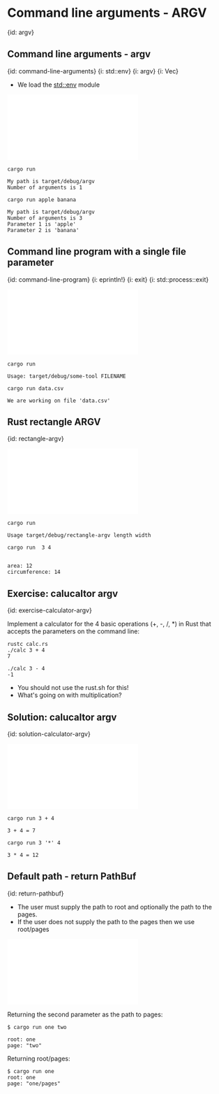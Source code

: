 # Command line arguments - ARGV
{id: argv}

## Command line arguments - argv
{id: command-line-arguments}
{i: std::env}
{i: argv}
{i: Vec}

* We load the [std::env](https://doc.rust-lang.org/std/env/) module

![](examples/argv/argv/src/main.rs)

```
cargo run

My path is target/debug/argv
Number of arguments is 1
```

```
cargo run apple banana

My path is target/debug/argv
Number of arguments is 3
Parameter 1 is 'apple'
Parameter 2 is 'banana'
```

## Command line program with a single file parameter
{id: command-line-program}
{i: eprintln!}
{i: exit}
{i: std::process::exit}

![](examples/argv/some-tool/src/main.rs)

```
cargo run

Usage: target/debug/some-tool FILENAME
```

```
cargo run data.csv

We are working on file 'data.csv'
```

## Rust rectangle ARGV
{id: rectangle-argv}

![](examples/argv/rectangle-argv/src/main.rs)

```
cargo run

Usage target/debug/rectangle-argv length width
```

```
cargo run  3 4


area: 12
circumference: 14
```

## Exercise: calucaltor argv
{id: exercise-calculator-argv}

Implement a calculator for the 4 basic operations (+, -, /, *) in Rust that accepts the parameters on the command line:

```
rustc calc.rs
./calc 3 + 4
7

./calc 3 - 4
-1
```

* You should not use the rust.sh for this!
* What's going on with multiplication?


## Solution: calucaltor argv
{id: solution-calculator-argv}

![](examples/argv/calc-argv/src/main.rs)

```
cargo run 3 + 4

3 + 4 = 7
```

```
cargo run 3 '*' 4

3 * 4 = 12
```


## Default path - return PathBuf
{id: return-pathbuf}

* The user must supply the path to root and optionally the path to the pages.
* If the user does not supply the path to the pages then we use root/pages

![](examples/argv/default-path/src/main.rs)

Returning the second parameter as the path to pages:

```
$ cargo run one two

root: one
page: "two"
```

Returning root/pages:

```
$ cargo run one
root: one
page: "one/pages"
```



